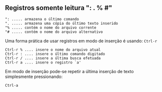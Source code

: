 Registros somente leitura ": . % \#"
------------------------------------
```
": ..... armazena o último comando
". ..... armazena uma cópia do último texto inserido
"% ..... contém o nome do arquivo corrente
"# ..... contém o nome do arquivo alternativo
```
Uma forma prática de usar registros em modo de inserção é usando:
`Ctrl-r`
```
Ctrl-r % .... insere o nome do arquivo atual
Ctrl-r : .... insere o último comando digitado
Ctrl-r / .... insere a última busca efetuada
Ctrl-r a .... insere o registro `a'
```
Em modo de inserção pode-se repetir a última inserção de texto
simplesmente pressionando:
```
Ctrl-a
```
